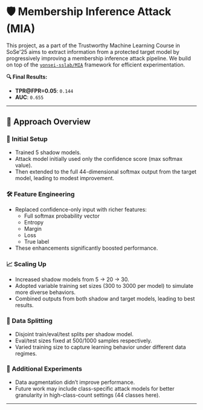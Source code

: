 # 🛡️ Membership Inference Attack (MIA)

This project, as a part of the Trustworthy Machine Learning Course in SoSe'25 aims to extract information from a protected target model by progressively improving a membership inference attack pipeline. We build on top of the [`yonsei-sslab/MIA`](https://github.com/yonsei-sslab/MIA) framework for efficient experimentation.

**🔍 Final Results:**
- **TPR@FPR=0.05**: `0.144`
- **AUC**: `0.655`

---

## 🔁 Approach Overview

### 🧪 Initial Setup
- Trained 5 shadow models.
- Attack model initially used only the confidence score (max softmax value).
- Then extended to the full 44-dimensional softmax output from the target model, leading to modest improvement.

### 🛠️ Feature Engineering
- Replaced confidence-only input with richer features:
  - Full softmax probability vector
  - Entropy
  - Margin
  - Loss
  - True label
- These enhancements significantly boosted performance.

### 📈 Scaling Up
- Increased shadow models from 5 → 20 → 30.
- Adopted variable training set sizes (300 to 3000 per model) to simulate more diverse behaviors.
- Combined outputs from both shadow and target models, leading to best results.

### 🧩 Data Splitting
- Disjoint train/eval/test splits per shadow model.
- Eval/test sizes fixed at 500/1000 samples respectively.
- Varied training size to capture learning behavior under different data regimes.

### 🔬 Additional Experiments
- Data augmentation didn’t improve performance.
- Future work may include class-specific attack models for better granularity in high-class-count settings (44 classes here).

---

